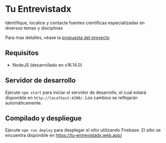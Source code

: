 # Tu Entrevistadx

Identifique, localice y contacte fuentes científicas especializadas en diversos temas y disciplinas

Para mas detalles, véase la [propuesta del proyecto](docs/project-proposal.pdf)

## Requisitos

- NodeJS (desarrollado en v16.14.0)

## Servidor de desarrollo

Ejecute `npm start` para iniciar el servidor de desarrollo, el cual estará disponible en `http://localhost:4200/`. Los cambios se reflejarán automáticamente.

## Compilado y despliegue

Ejecute `npm run deploy` para desplegar el sitio utilizando Firebase. El sitio se encuentra disponible en https://tu-entrevistadx.web.app/

